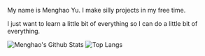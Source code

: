 My name is Menghao Yu. I make silly projects in my free time.

I just want to learn a little bit of everything so I can do a little bit of everything. 




![Menghao's Github Stats](https://github-readme-stats.vercel.app/api?username=menghaoyu2002&count_private=true&show_icons=true&theme=github_dark&hide_title=false&line_height=28.5)  ![Top Langs](https://github-readme-stats.vercel.app/api/top-langs/?username=menghaoyu2002&langs_count=10&layout=compact&exclude_repo=csc258-frogger,better-dotfiles&theme=github_dark&size_weight=0.5&count_weight=0.5)
